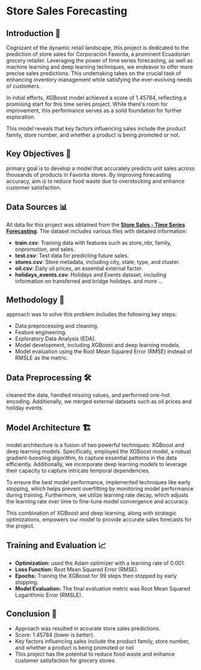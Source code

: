 # Store Sales Forecasting

## Introduction 🌟

Cognizant of the dynamic retail landscape, this project is dedicated to the prediction of store sales for Corporación Favorita, a prominent Ecuadorian grocery retailer. Leveraging the power of time series forecasting, as well as machine learning and deep learning techniques, we endeavor to offer more precise sales predictions. This undertaking takes on the crucial task of enhancing inventory management while satisfying the ever-evolving needs of customers.

In  initial efforts,  XGBoost model achieved a score of 1.45784, reflecting a promising start for this time series project. While there's room for improvement, this performance serves as a solid foundation for further exploration.

This model reveals that key factors influencing sales include the product family, store number, and whether a product is being promoted or not.

## Key Objectives 🎯

primary goal is to develop a model that accurately predicts unit sales across thousands of products in Favorita stores. By improving forecasting accuracy,  aim is to reduce food waste due to overstocking and enhance customer satisfaction.

## Data Sources 📊

All data for this project was obtained from the [**Store Sales - Time Series Forecasting**](https://www.kaggle.com/competitions/store-sales-time-series-forecasting/data). The dataset includes various files with detailed information:

- **train.csv**: Training data with features such as store_nbr, family, onpromotion, and sales.
- **test.csv**: Test data for predicting future sales.
- **stores.csv**: Store metadata, including city, state, type, and cluster.
- **oil.csv**: Daily oil prices, an essential external factor.
- **holidays_events.csv**: Holidays and Events dataset, including information on transferred and bridge holidays.
and more ...
## Methodology 🚀

approach was to solve this problem includes the following key steps:
- Data preprocessing and cleaning.
- Feature engineering.
- Exploratory Data Analysis (EDA).
- Model development, including XGBoost and deep learning models.
- Model evaluation using the Root Mean Squared Error (RMSE) instead of RMSLE as the metric.

## Data Preprocessing 🛠️

cleaned the data, handled missing values, and performed one-hot encoding. Additionally, we merged external datasets such as oil prices and holiday events.

## Model Architecture 🏗️

model architecture is a fusion of two powerful techniques: XGBoost and deep learning models. Specifically,  employed the XGBoost model, a robust gradient-boosting algorithm, to capture essential patterns in the data efficiently. Additionally, we incorporate deep learning models to leverage their capacity to capture intricate temporal dependencies.

To ensure the best model performance,  implemented techniques like early stopping, which helps prevent overfitting by monitoring model performance during training. Furthermore, we utilize learning rate decay, which adjusts the learning rate over time to fine-tune model convergence and accuracy.

This combination of XGBoost and deep learning, along with strategic optimizations, empowers our model to provide accurate sales forecasts for the project.

## Training and Evaluation 📈

- **Optimization:** used the Adam optimizer with a learning rate of 0.001.
- **Loss Function:** Root Mean Squared Error (RMSE).
- **Epochs:** Training the XGBoost for 99 steps then stopped by early stopping.
- **Model Evaluation:** The final evaluation metric was Root Mean Squared Logarithmic Error (RMSLE).

## Conclusion 🎯

- Approach was resulted in accurate store sales predictions.
- Score: 1.45784 (lower is better).
- Key factors influencing sales include the product family, store number, and whether a product is being promoted or not
- This project has the potential to reduce food waste and enhance customer satisfaction for grocery stores.
